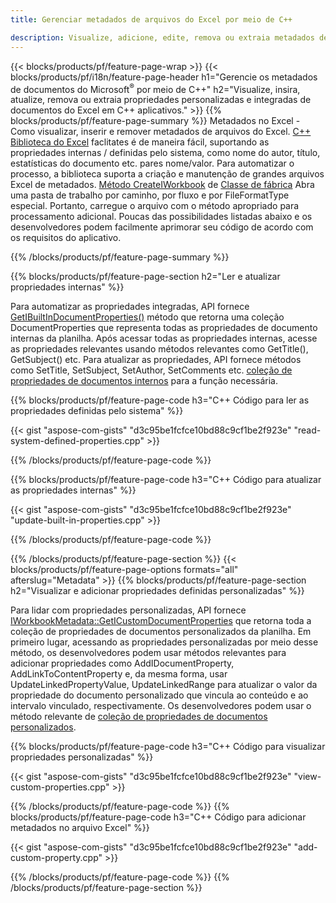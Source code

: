 ```yaml
---
title: Gerenciar metadados de arquivos do Excel por meio de C++

description: Visualize, adicione, edite, remova ou extraia metadados de arquivos do Excel usando a biblioteca C++
---
```

{{< blocks/products/pf/feature-page-wrap >}}
{{< blocks/products/pf/i18n/feature-page-header h1="Gerencie os metadados de documentos do Microsoft<sup>&reg;</sup> por meio de C++" h2="Visualize, insira, atualize, remova ou extraia propriedades personalizadas e integradas de documentos do Excel em C++ aplicativos." >}}
{{% blocks/products/pf/feature-page-summary %}}
Metadados no Excel - Como visualizar, inserir e remover metadados de arquivos do Excel. [C++ Biblioteca do Excel](/cells/cpp/) faclitates é de maneira fácil, suportando as propriedades internas / definidas pelo sistema, como nome do autor, título, estatísticas do documento etc. pares nome/valor. Para automatizar o processo, a biblioteca suporta a criação e manutenção de grandes arquivos Excel de metadados. [Método CreateIWorkbook](https://reference.aspose.com/cells/cpp/class/aspose.cells.factory#a93f7282b976d2a001d44198dedaceee8) de [Classe de fábrica](https://reference.aspose.com/cells/cpp/class/aspose.cells.factory) Abra uma pasta de trabalho por caminho, por fluxo e por FileFormatType especial. Portanto, carregue o arquivo com o método apropriado para processamento adicional. Poucas das possibilidades listadas abaixo e os desenvolvedores podem facilmente aprimorar seu código de acordo com os requisitos do aplicativo. 
 
{{% /blocks/products/pf/feature-page-summary %}}

{{% blocks/products/pf/feature-page-section h2="Ler e atualizar propriedades internas" %}}

Para automatizar as propriedades integradas, API fornece [GetIBuiltInDocumentProperties()](https://reference.aspose.com/cells/cpp/class/aspose.cells.metadata.i_workbook_metadata) método que retorna uma coleção DocumentProperties que representa todas as propriedades de documento internas da planilha. Após acessar todas as propriedades internas, acesse as propriedades relevantes usando métodos relevantes como GetTitle(), GetSubject() etc. Para atualizar as propriedades, API fornece métodos como SetTitle, SetSubject, SetAuthor, SetComments etc. [coleção de propriedades de documentos internos](https://reference.aspose.com/cells/cpp/class/aspose.cells.properties.i_built_in_document_property_collection) para a função necessária.

{{% blocks/products/pf/feature-page-code h3="C++ Código para ler as propriedades definidas pelo sistema" %}}

{{< gist "aspose-com-gists" "d3c95be1fcfce10bd88c9cf1be2f923e" "read-system-defined-properties.cpp" >}}

{{% /blocks/products/pf/feature-page-code %}}

{{% blocks/products/pf/feature-page-code h3="C++ Código para atualizar as propriedades internas" %}}

{{< gist "aspose-com-gists" "d3c95be1fcfce10bd88c9cf1be2f923e" "update-built-in-properties.cpp" >}}

{{% /blocks/products/pf/feature-page-code %}}


{{% /blocks/products/pf/feature-page-section %}}
{{< blocks/products/pf/feature-page-options formats="all" afterslug="Metadata" >}}
{{% blocks/products/pf/feature-page-section h2="Visualizar e adicionar propriedades definidas personalizadas" %}}

Para lidar com propriedades personalizadas, API fornece [IWorkbookMetadata::GetICustomDocumentProperties](https://reference.aspose.com/cells/cpp/class/aspose.cells.metadata.i_workbook_metadata#a69f0226813ce18c03ebc13b8ca691e79) que retorna toda a coleção de propriedades de documentos personalizados da planilha. Em primeiro lugar, acessando as propriedades personalizadas por meio desse método, os desenvolvedores podem usar métodos relevantes para adicionar propriedades como AddIDocumentProperty, AddLinkToContentProperty e, da mesma forma, usar UpdateLinkedPropertyValue, UpdateLinkedRange para atualizar o valor da propriedade do documento personalizado que vincula ao conteúdo e ao intervalo vinculado, respectivamente. Os desenvolvedores podem usar o método relevante de [coleção de propriedades de documentos personalizados](https://reference.aspose.com/cells/cpp/class/aspose.cells.properties.i_custom_document_property_collection).

{{% blocks/products/pf/feature-page-code h3="C++ Código para visualizar propriedades personalizadas" %}}

{{< gist "aspose-com-gists" "d3c95be1fcfce10bd88c9cf1be2f923e" "view-custom-properties.cpp" >}}

{{% /blocks/products/pf/feature-page-code %}}
{{% blocks/products/pf/feature-page-code h3="C++ Código para adicionar metadados no arquivo Excel" %}}

{{< gist "aspose-com-gists" "d3c95be1fcfce10bd88c9cf1be2f923e" "add-custom-property.cpp" >}}

{{% /blocks/products/pf/feature-page-code %}}
{{% /blocks/products/pf/feature-page-section %}}
